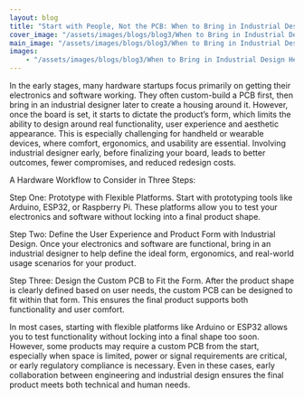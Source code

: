 ```yaml
---
layout: blog
title: "Start with People, Not the PCB: When to Bring in Industrial Design Help"
cover_image: "/assets/images/blogs/blog3/When to Bring in Industrial Design Help_00.jpg"
main_image: "/assets/images/blogs/blog3/When to Bring in Industrial Design Help_01.jpg"
images:
    - "/assets/images/blogs/blog3/When to Bring in Industrial Design Help_02.jpg"
---
```

In the early stages, many hardware startups focus primarily on getting their electronics and software working. They often custom-build a PCB first, then bring in an industrial designer later to create a housing around it. However, once the board is set, it starts to dictate the product’s form, which limits the ability to design around real functionality, user experience and aesthetic appearance. This is especially challenging for handheld or wearable devices, where comfort, ergonomics, and usability are essential. Involving industrial designer early, before finalizing your board, leads to better outcomes, fewer compromises, and reduced redesign costs.


A Hardware Workflow to Consider in Three Steps:

Step One: Prototype with Flexible Platforms. Start with prototyping tools like Arduino, ESP32, or Raspberry Pi. These platforms allow you to test your electronics and software without locking into a final product shape.

Step Two: Define the User Experience and Product Form with Industrial Design. Once your electronics and software are functional, bring in an industrial designer to help define the ideal form, ergonomics, and real-world usage scenarios for your product.

Step Three: Design the Custom PCB to Fit the Form. After the product shape is clearly defined based on user needs, the custom PCB can be designed to fit within that form. This ensures the final product supports both functionality and user comfort.

In most cases, starting with flexible platforms like Arduino or ESP32 allows you to test functionality without locking into a final shape too soon. However, some products may require a custom PCB from the start, especially when space is limited, power or signal requirements are critical, or early regulatory compliance is necessary. Even in these cases, early collaboration between engineering and industrial design ensures the final product meets both technical and human needs.
